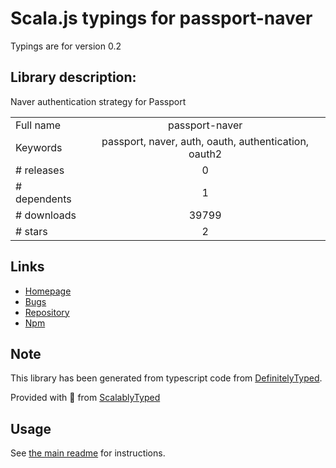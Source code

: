 
# Scala.js typings for passport-naver

Typings are for version 0.2

## Library description:
Naver authentication strategy for Passport

|                    |                 |
| ------------------ | :-------------: |
| Full name          | passport-naver |
| Keywords           | passport, naver, auth, oauth, authentication, oauth2 |
| # releases         | 0 |
| # dependents       | 1 |
| # downloads        | 39799 |
| # stars            | 2 |

## Links
- [Homepage](https://github.com/naver/passport-naver)
- [Bugs](https://github.com/naver/passport-naver/issues)
- [Repository](https://github.com/naver/passport-naver)
- [Npm](https://www.npmjs.com/package/passport-naver)
    


## Note
This library has been generated from typescript code from [DefinitelyTyped](https://definitelytyped.org).

Provided with :purple_heart: from [ScalablyTyped](https://github.com/oyvindberg/ScalablyTyped)

## Usage
See [the main readme](../../readme.md) for instructions.


